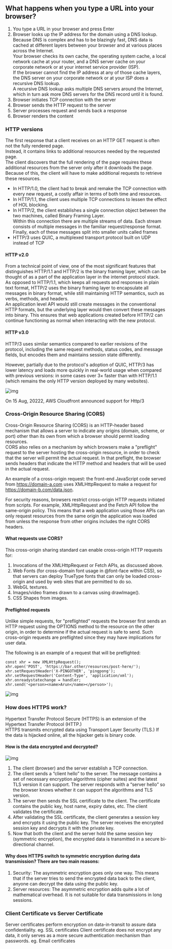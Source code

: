 ## What happens when you type a URL into your browser?
 
1. You type a URL in your browser and press Enter
2. Browser looks up the IP address for the domain using a DNS lookup.   
Because DNS is complex and has to be blazingly fast, DNS data is cached at different layers between your browser and at various places across the Internet.   
Your browser checks its own cache, the operating system cache, a local network cache at your router, and a DNS server cache on your corporate network or at your internet service provider (ISP).  
If the browser cannot find the IP address at any of those cache layers, the DNS server on your corporate network or at your ISP does a recursive DNS lookup.  
A recursive DNS lookup asks multiple DNS servers around the Internet, which in turn ask more DNS servers for the DNS record until it is found.
3. Browser initiates TCP connection with the server
4. Browser sends the HTTP request to the server
5. Server processes request and sends back a response
6. Browser renders the content

### HTTP versions
The first response that a client receives on an HTTP GET request is often not the fully rendered page.  
Instead, it contains links to additional resources needed by the requested page.  
The client discovers that the full rendering of the page requires these additional resources from the server only after it downloads the page.  
Because of this, the client will have to make additional requests to retrieve these resources. 

* In HTTP/1.0, the client had to break and remake the TCP connection with every new request, a costly affair in terms of both time and resources.  
* In HTTP/1.1, the client uses multiple TCP connections to lessen the effect of HOL blocking.   
* In HTTP/2, the client establishes a single connection object between the two machines, called Binary Framing Layer.   
Within this connection there are multiple streams of data. Each stream consists of multiple messages in the familiar request/response format. Finally, each of these messages split into smaller units called frames
* HTTP/3 uses QUIC, a multiplexed transport protocol built on UDP instead of TCP

#### HTTP v2.0

From a technical point of view, one of the most significant features that distinguishes HTTP/1.1 and HTTP/2 is the binary framing layer, which can be thought of as a part of the application layer in the internet protocol stack.   
As opposed to HTTP/1.1, which keeps all requests and responses in plain text format, HTTP/2 uses the binary framing layer to encapsulate all messages in binary format, while still maintaining HTTP semantics, such as verbs, methods, and headers.   
An application level API would still create messages in the conventional HTTP formats, but the underlying layer would then convert these messages into binary. This ensures that web applications created before HTTP/2 can continue functioning as normal when interacting with the new protocol.

#### HTTP v3.0
HTTP/3 uses similar semantics compared to earlier revisions of the protocol, including the same request methods, status codes, and message fields, but encodes them and maintains session state differently.   

However, partially due to the protocol's adoption of QUIC, HTTP/3 has lower latency and loads more quickly in real-world usage when compared with previous versions: in some cases over 3× faster than with HTTP/1.1 (which remains the only HTTP version deployed by many websites).

![img](imgs/2022-cloudfront-quic-1.jpg)

On 15 Aug, 20222, AWS Cloudfront announced support for Http/3 



### Cross-Origin Resource Sharing (CORS)
Cross-Origin Resource Sharing (CORS) is an HTTP-header based mechanism that allows a server to indicate any origins (domain, scheme, or port) other than its own from which a browser should permit loading resources.   
CORS also relies on a mechanism by which browsers make a "preflight" request to the server hosting the cross-origin resource, in order to check that the server will permit the actual request. In that preflight, the browser sends headers that indicate the HTTP method and headers that will be used in the actual request.

An example of a cross-origin request: the front-end JavaScript code served from https://domain-a.com uses XMLHttpRequest to make a request for https://domain-b.com/data.json.

For security reasons, browsers restrict cross-origin HTTP requests initiated from scripts. For example, XMLHttpRequest and the Fetch API follow the same-origin policy. This means that a web application using those APIs can only request resources from the same origin the application was loaded from unless the response from other origins includes the right CORS headers.

#### What requests use CORS?
This cross-origin sharing standard can enable cross-origin HTTP requests for:

1. Invocations of the XMLHttpRequest or Fetch APIs, as discussed above.
2. Web Fonts (for cross-domain font usage in @font-face within CSS), so that servers can deploy TrueType fonts that can only be loaded cross-origin and used by web sites that are permitted to do so.
3. WebGL textures.
4. Images/video frames drawn to a canvas using drawImage().
5. CSS Shapes from images.

#### Preflighted requests
Unlike simple requests, for "preflighted" requests the browser first sends an HTTP request using the OPTIONS method to the resource on the other origin, in order to determine if the actual request is safe to send. Such cross-origin requests are preflighted since they may have implications for user data.

The following is an example of a request that will be preflighted:
```text
const xhr = new XMLHttpRequest();
xhr.open('POST', 'https://bar.other/resources/post-here/');
xhr.setRequestHeader('X-PINGOTHER', 'pingpong');
xhr.setRequestHeader('Content-Type', 'application/xml');
xhr.onreadystatechange = handler;
xhr.send('<person><name>Arun</name></person>');
```

![img](imgs/preflight_correct.png)



### How does HTTPS work?

Hypertext Transfer Protocol Secure (HTTPS) is an extension of the Hypertext Transfer Protocol (HTTP.)   
HTTPS transmits encrypted data using Transport Layer Security (TLS.) If the data is hijacked online, all the hijacker gets is binary code. 

#### How is the data encrypted and decrypted?

![img](imgs/1651679057259.jpg)

1. The client (browser) and the server establish a TCP connection.
2. The client sends a “client hello” to the server. The message contains a set of necessary encryption algorithms (cipher suites) and the latest TLS version it can support. The server responds with a “server hello” so the browser knows whether it can support the algorithms and TLS version.
3. The server then sends the SSL certificate to the client. The certificate contains the public key, host name, expiry dates, etc. The client validates the certificate. 
4. After validating the SSL certificate, the client generates a session key and encrypts it using the public key. The server receives the encrypted session key and decrypts it with the private key. 
5. Now that both the client and the server hold the same session key (symmetric encryption), the encrypted data is transmitted in a secure bi-directional channel.

#### Why does HTTPS switch to symmetric encryption during data transmission? There are two main reasons:
1. Security: The asymmetric encryption goes only one way. This means that if the server tries to send the encrypted data back to the client, anyone can decrypt the data using the public key.
2. Server resources: The asymmetric encryption adds quite a lot of mathematical overhead. It is not suitable for data transmissions in long sessions.

### Client Certificate vs Server Certificate

Server certificates perform encryption on data-in-transit to assure data confidentiality. eg. SSL certificates
Client certificate does not encrypt any data, it only serves as a more secure authentication mechanism than passwords. eg. Email certificates
